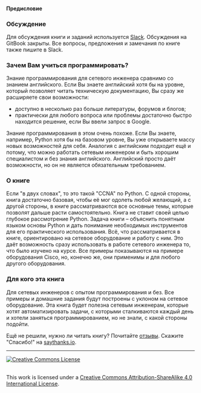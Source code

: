 #### Предисловие

### Обсуждение

Для обсуждения книги и заданий используется [Slack](https://pyneng-slack.herokuapp.com/). Обсуждения на GitBook закрыты. Все вопросы, предложения и замечания по книге также пишите в Slack.

### Зачем Вам учиться программировать?

Знание программирования для сетевого инженера сравнимо со знанием английского. Если Вы знаете английский хотя бы на уровне, который позволяет читать техническую документацию, Вы сразу же расширяете свои возможности:

* доступно в несколько раз больше литературы, форумов и блогов;
* практически для любого вопроса или проблемы достаточно быстро находится решение, если Вы ввели запрос в Google.

Знание программирования в этом очень похоже. Если Вы знаете, например, Python хотя бы на базовом уровне, Вы уже открываете массу новых возможностей для себя. Аналогия с английским подходит ещё и потому, что можно работать сетевым инженером и быть хорошим специалистом и без знания английского. Английский просто даёт возможности, но он не является обязательным требованием.

### О книге

Если "в двух словах", то это такой "CCNA" по Python. С одной стороны, книга достаточно базовая, чтобы её мог одолеть любой желающий, а с другой стороны, в книге рассматриваются все основные темы, которые позволят дальше расти самостоятельно. Книга не ставит своей целью глубокое рассмотрение Python. Задача книги – объяснить понятным языком основы Python и дать понимание необходимых инструментов для его практического использования. Всё, что рассматривается в книге, ориентировано на сетевое оборудование и работу с ним. Это даёт возможность сразу использовать в работе сетевого инженера то, что было изучено на курсе. Все примеры показываются на примере оборудования Cisco, но, конечно же, они применимы и для любого другого оборудования.

### Для кого эта книга

Для сетевых инженеров с опытом программирования и без. Все примеры и домашние задания будут построены с уклоном на сетевое оборудование. Эта книга будет полезна сетевым инженерам, которые хотят автоматизировать задачи, с которыми сталкиваются каждый день и хотели заняться программированием, но не знали, с какой стороны подойти.

Ещё не решили, нужно ли читать книгу? Почитайте [отзывы](testimonials.md). Скажите "Спасибо!" на [saythanks.io](https://saythanks.io/to/natenka).

-----
<a rel="license" href="http://creativecommons.org/licenses/by-sa/4.0/"><img alt="Creative Commons License" style="border-width:0" src="https://i.creativecommons.org/l/by-sa/4.0/88x31.png" /></a>

<br />This work is licensed under a <a rel="license" href="http://creativecommons.org/licenses/by-sa/4.0/">Creative Commons Attribution-ShareAlike 4.0 International License</a>.
